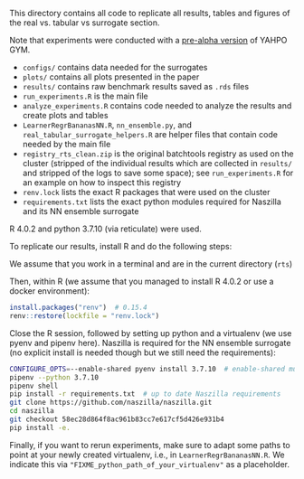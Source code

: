 This directory contains all code to replicate all results, tables and figures of the real vs. tabular vs surrogate section.

Note that experiments were conducted with a [pre-alpha version](https://github.com/slds-lmu/paper_2021_multi_fidelity_surrogates) of YAHPO GYM.

* `configs/` contains data needed for the surrogates
* `plots/` contains all plots presented in the paper
* `results/` contains raw benchmark results saved as `.rds` files
* `run_experiments.R` is the main file
* `analyze_experiments.R` contains code needed to analyze the results and create plots and tables
* `LearnerRegrBananasNN.R`, `nn_ensemble.py`, and `real_tabular_surrogate_helpers.R` are helper files that contain code needed by the main file
* `registry_rts_clean.zip` is the original batchtools registry as used on the cluster (stripped of the individual results which are collected in `results/` and stripped of the logs to save some space); see `run_experiments.R` for an example on how to inspect this registry
* `renv.lock` lists the exact R packages that were used on the cluster
* `requirements.txt` lists the exact python modules required for Naszilla and its NN ensemble surrogate

R 4.0.2 and python 3.7.10 (via reticulate) were used.

To replicate our results, install R and do the following steps:

We assume that you work in a terminal and are in the current directory (`rts`)

Then, within R (we assume that you managed to install R 4.0.2 or use a docker environment):

```r
install.packages("renv")  # 0.15.4
renv::restore(lockfile = "renv.lock")
```

Close the R session, followed by setting up python and a virtualenv (we use pyenv and pipenv here).
Naszilla is required for the NN ensemble surrogate (no explicit install is needed though but we still need the requirements):

```bash
CONFIGURE_OPTS=--enable-shared pyenv install 3.7.10  # enable-shared must be set due to reticulate
pipenv --python 3.7.10
pipenv shell
pip install -r requirements.txt  # up to date Naszilla requirements
git clone https://github.com/naszilla/naszilla.git
cd naszilla
git checkout 58ec28d864f8ac961b83cc7e617cf5d426e931b4
pip install -e.
```

Finally, if you want to rerun experiments, make sure to adapt some paths to point at your newly created virtualenv, i.e., in `LearnerRegrBananasNN.R`.
We indicate this via `"FIXME_python_path_of_your_virtualenv"` as a placeholder.

